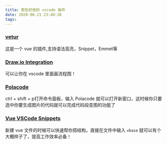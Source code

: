 ```yaml
---
title: 那些好用的 vscode 插件
date: 2020-06-21 23:48:38
tags:
---
```

### [vetur](https://marketplace.visualstudio.com/items?itemName=hikerpig.vetur)
这是一个 vue 的插件,支持语法高亮，Snippet，Emmet等

### [Draw.io Integration](https://marketplace.visualstudio.com/items?itemName=hediet.vscode-drawio)
可以让你在 vscode 里面画流程图！

### [Polacode](https://marketplace.visualstudio.com/items?itemName=pnp.polacode)
ctrl + shift + p打开命令面板，输入 Polacode 就可以打开新窗口，这时候你只要选中你要生成图片的代码就可以完成代码段变图的功能了

### [Vue VSCode Snippets](https://marketplace.visualstudio.com/items?itemName=sdras.vue-vscode-snippets)
新建 vue 文件的时候可以快速帮你搭结构，直接在文件中输入 `vbase` 就可以有个大概样子了，提高工作效率必备！